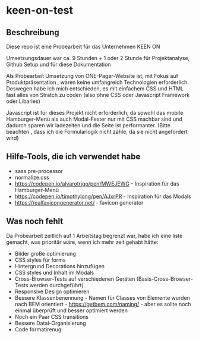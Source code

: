 # keen-on-test

## Beschreibung

Diese repo ist eine Probearbeit für das Unternehmen KEEN ON

Umsetzungsdauer war ca. 9 Stunden + 1 oder 2 Stunde für Projektanalyse, Github Setup und für diese Dokumentation

Als Probearbeit Umsetzung von ONE-Pager-Website ist, mit Fokus auf Produktpräsentation , waren keine umfangreich Technologien erforderlich.
Deswegen habe ich mich entschieden, es mit einfachem CSS und HTML fast alles von Stratch zu coden (also ohne CSS oder Javascript Framework oder Libaries)

Javascript ist für dieses Projekt nicht erforderlich, da sowohl das mobile Hamburger-Menü als auch  Modal-Fester nur mit CSS machbar sind und dadurch sparen wir ladezeiten und die Seite ist performanter. (Bitte beachten , dass ich die Formularlogik nicht zähle, da sie nicht angefordert wird)

## Hilfe-Tools, die ich verwendet habe

- sass pre-processor
- normalize.css
- https://codepen.io/alvarotrigo/pen/MWEJEWG - Inspiration für das Hamburger-Menü
- https://codepen.io/timothylong/pen/AJxrPR - Inspiration für das Modals
- https://realfavicongenerator.net/ - favicon generator


## Was noch fehlt

Da Probearbeit zeitlich auf 1 Arbeitstag begrenzt war, habe ich eine liste gemacht, was prioritär wäre, wenn ich mehr zeit gehabt hätte:

- Bilder große optimierung
- CSS styles für forms 
- Hintergrund Decorations hinzufügen
- CSS styles und Inhalt im Modals
- Cross-Browser-Tests auf verschiedenen Geräten (Basis-Cross-Browser-Tests werden durchgeführt)
- Responsive Design optimieren
- Bessere Klassenbenennung - Namen für Classes von Elemente wurden nach BEM orientiert - https://getbem.com/naming/ - aber es sollte noch einmal überprüft und besser optimiert werden
- Noch ein Paar CSS transitions
- Bessere Datai-Organisierung
- Code formatirenug 
